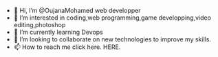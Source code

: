 - 👋 Hi, I’m @OujanaMohamed web developper
- 👀 I’m interested in coding,web programming,game developping,video editing,photoshop
- 🌱 I’m currently learning Devops
- 💞️ I’m looking to collaborate on new technologies to improve my skills.
- 📫 How to reach me click here. HERE.

<!---
OujanaDev/OujanaDev is a ✨ special ✨ repository because its `README.md` (this file) appears on your GitHub profile.
You can click the Preview link to take a look at your changes.
--->
